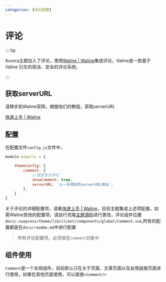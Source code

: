 ```yaml
---
categories: [评论配置]
---
```




# 评论

::: tip 

Aurora主题加入了评论，使用[Waline | Waline](https://waline.js.org/)集成评论，Valine是一款基于 Valine 衍生的简洁、安全的评论系统。

:::



## 获取serverURL



请移步到Waline官网，根据他们的教程，获取serverURL

[快速上手 | Waline](https://waline.js.org/guide/get-started.html#leancloud-设置-数据库)

## 配置

在配置文件`config.js`文件中，

```js
module.exports = {

    themeConfig: {
        comment: {
            //是否显示评论
            showComment: true,
            serverURL: '上一步得到的serverURL地址',
        },
    }
}
```

关于评论的详细配置项，请看[快速上手 | Waline](https://waline.js.org/guide/get-started.html#leancloud-设置-数据库)，目前主题集成上述项配置，如需Waline其他的配置项，请自行克隆<a href="https://github.com/vuepress-aurora/vuepress-theme-aurora">主题源码</a>进行更改，评论组件位置`docs/.vuepress/theme/lib/client/components/global/Comment.vue`,所有的配置都是在`docs/readme.md`中进行配置

> 所有评论配置项，必须放在`comment`对象中



## 组件使用

`Comment`是一个全局组件，目前默认只在关于页面，文章页面以及友情链接页面进行使用，如果在其他页面使用，可以直接`<Comment/>`

